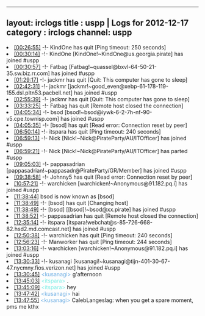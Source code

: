 
---
layout: irclogs
title : uspp | Logs for 2012-12-17
category : irclogs
channel: uspp
---
<li class="logitem"><a href="#00:26:55" name="00:26:55" class="time">[00:26:55]</a> -!- <span class="quit">KindOne</span> has quit [Ping timeout: 250 seconds] </li>
<li class="logitem"><a href="#00:30:14" name="00:30:14" class="time">[00:30:14]</a> -!- <span class="join">KindOne</span> [KindOne!~KindOne@us.georgia.pirate] has joined #uspp </li>
<li class="logitem"><a href="#00:30:57" name="00:30:57" class="time">[00:30:57]</a> -!- <span class="join">Fatbag</span> [Fatbag!~quassel@bxvl-64-50-21-35.sw.biz.rr.com] has joined #uspp </li>
<li class="logitem"><a href="#01:29:17" name="01:29:17" class="time">[01:29:17]</a> -!- <span class="quit">jackmr</span> has quit [Quit: This computer has gone to sleep] </li>
<li class="logitem"><a href="#02:42:31" name="02:42:31" class="time">[02:42:31]</a> -!- <span class="join">jackmr</span> [jackmr!~good_even@xebp-61-178-119-155.dsl.pltn53.pacbell.net] has joined #uspp </li>
<li class="logitem"><a href="#02:55:39" name="02:55:39" class="time">[02:55:39]</a> -!- <span class="quit">jackmr</span> has quit [Quit: This computer has gone to sleep] </li>
<li class="logitem"><a href="#03:33:25" name="03:33:25" class="time">[03:33:25]</a> -!- <span class="quit">Fatbag</span> has quit [Remote host closed the connection] </li>
<li class="logitem"><a href="#04:05:34" name="04:05:34" class="time">[04:05:34]</a> -!- <span class="join">bsod</span> [bsod!~bsod@iywk-6-2-7h-nf-90-v5.cpe.townisp.com] has joined #uspp </li>
<li class="logitem"><a href="#04:05:35" name="04:05:35" class="time">[04:05:35]</a> -!- <span class="quit">[bsod]</span> has quit [Read error: Connection reset by peer] </li>
<li class="logitem"><a href="#06:50:14" name="06:50:14" class="time">[06:50:14]</a> -!- <span class="quit">itspara</span> has quit [Ping timeout: 240 seconds] </li>
<li class="logitem"><a href="#06:59:13" name="06:59:13" class="time">[06:59:13]</a> -!- <span class="join">Nick</span> [Nick!~Nick@PirateParty/AU/ITOfficer] has joined #uspp </li>
<li class="logitem"><a href="#06:59:21" name="06:59:21" class="time">[06:59:21]</a> -!- <span class="part">Nick</span> [Nick!~Nick@PirateParty/AU/ITOfficer] has parted #uspp </li>
<li class="logitem"><a href="#09:05:03" name="09:05:03" class="time">[09:05:03]</a> -!- <span class="join">pappasadrian</span> [pappasadrian!~pappasadr@PirateParty/GR/Member] has joined #uspp </li>
<li class="logitem"><a href="#09:38:58" name="09:38:58" class="time">[09:38:58]</a> -!- <span class="quit">Johnny5</span> has quit [Read error: Connection reset by peer] </li>
<li class="logitem"><a href="#10:57:21" name="10:57:21" class="time">[10:57:21]</a> -!- <span class="join">warchicken</span> [warchicken!~Anonymous@91.182.pq.i] has joined #uspp </li>
<li class="logitem"><a href="#11:38:44" name="11:38:44" class="time">[11:38:44]</a> <span class="nick">bsod</span> is now known as <span class="nick">[bsod]</span> </li>
<li class="logitem"><a href="#11:38:49" name="11:38:49" class="time">[11:38:49]</a> -!- <span class="quit">[bsod]</span> has quit [Changing host] </li>
<li class="logitem"><a href="#11:38:49" name="11:38:49" class="time">[11:38:49]</a> -!- <span class="join">[bsod]</span> [[bsod]!~bsod@xx.pirate] has joined #uspp </li>
<li class="logitem"><a href="#11:38:52" name="11:38:52" class="time">[11:38:52]</a> -!- <span class="quit">pappasadrian</span> has quit [Remote host closed the connection] </li>
<li class="logitem"><a href="#12:35:14" name="12:35:14" class="time">[12:35:14]</a> -!- <span class="join">itspara</span> [itspara!webchat@s-85-726-668-82.hsd2.md.comcast.net] has joined #uspp </li>
<li class="logitem"><a href="#12:50:38" name="12:50:38" class="time">[12:50:38]</a> -!- <span class="quit">warchicken</span> has quit [Ping timeout: 240 seconds] </li>
<li class="logitem"><a href="#12:56:23" name="12:56:23" class="time">[12:56:23]</a> -!- <span class="quit">Manworker</span> has quit [Ping timeout: 244 seconds] </li>
<li class="logitem"><a href="#13:03:16" name="13:03:16" class="time">[13:03:16]</a> -!- <span class="join">warchicken</span> [warchicken!~Anonymous@91.182.pq.i] has joined #uspp </li>
<li class="logitem"><a href="#13:30:33" name="13:30:33" class="time">[13:30:33]</a> -!- <span class="join">kusanagi</span> [kusanagi!~kusanagi@tijn-401-30-67-47.nycmny.fios.verizon.net] has joined #uspp </li>
<li class="logitem"><a href="#13:30:45" name="13:30:45" class="time">[13:30:45]</a> <span class="person" style="color:#6aace3">&lt;kusanagi&gt;</span> g'afternoon </li>
<li class="logitem"><a href="#13:45:03" name="13:45:03" class="time">[13:45:03]</a> <span class="person" style="color:#7deee6">&lt;itspara&gt;</span> . </li>
<li class="logitem"><a href="#13:45:09" name="13:45:09" class="time">[13:45:09]</a> <span class="person" style="color:#7deee6">&lt;itspara&gt;</span> hey </li>
<li class="logitem"><a href="#13:47:42" name="13:47:42" class="time">[13:47:42]</a> <span class="person" style="color:#6aace3">&lt;kusanagi&gt;</span> hai </li>
<li class="logitem"><a href="#13:47:55" name="13:47:55" class="time">[13:47:55]</a> <span class="person" style="color:#6aace3">&lt;kusanagi&gt;</span> CalebLangeslag: when you get a spare moment, pms me kthx </li>


